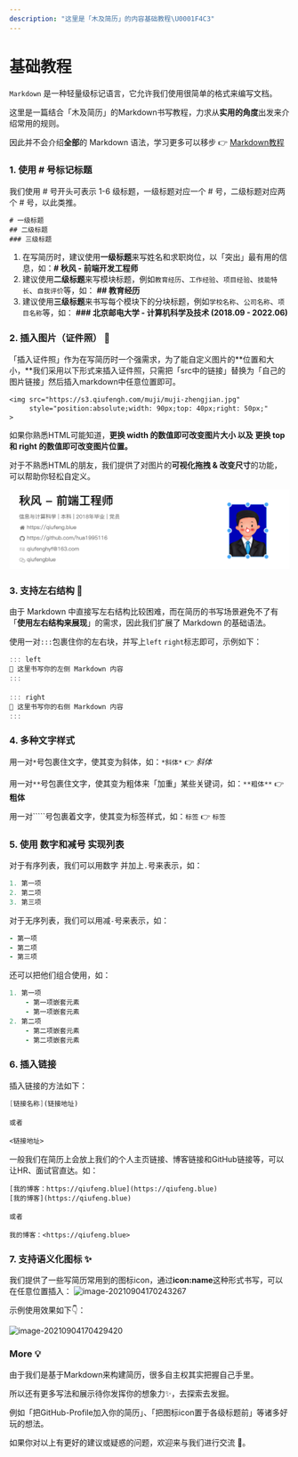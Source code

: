 ```yaml
---
description: "这里是「木及简历」的内容基础教程\U0001F4C3"
---
```


# 基础教程

`Markdown` 是一种轻量级标记语言，它允许我们使用很简单的格式来编写文档。

这里是一篇结合「木及简历」的Markdown书写教程，力求从**实用的角度**出发来介绍常用的规则。

因此并不会介绍**全部**的 Markdown 语法，学习更多可以移步 👉 [Markdown教程](https://www.runoob.com/markdown/md-tutorial.html)

### 1. 使用 \# 号标记标题  

我们使用 \# 号开头可表示 1-6 级标题，一级标题对应一个 \# 号，二级标题对应两个 \# 号，以此类推。

```css
# 一级标题
## 二级标题
### 三级标题
```

1. 在写简历时，建议使用**一级标题**来写姓名和求职岗位，以「突出」最有用的信息，如：**\# 秋风 - 前端开发工程师**
2. 建议使用**二级标题**来写模块标题，例如`教育经历`、`工作经验`、`项目经验`、`技能特长`、`自我评价`等，如： **\#\# 教育经历**
3. 建议使用**三级标题**来书写每个模块下的分块标题，例如`学校名称`、`公司名称`、`项目名称`等，如： **\#\#\# 北京邮电大学 - 计算机科学及技术 \(2018.09 - 2022.06\)**

### 2. 插入图片（证件照） 🧩

「插入证件照」作为在写简历时一个强需求，为了能自定义图片的**位置和大小，**我们采用以下形式来插入证件照，只需把「src中的链接」替换为「自己的图片链接」然后插入markdown中任意位置即可。

```markup
<img src="https://s3.qiufengh.com/muji/muji-zhengjian.jpg"
     style="position:absolute;width: 90px;top: 40px;right: 50px;"
>
```

如果你熟悉HTML可能知道，**更换 width 的数值即可改变图片大小 以及 更换 top 和 right 的数值即可改变图片位置。** 

对于不熟悉HTML的朋友，我们提供了对图片的**可视化拖拽 & 改变尺寸**的功能，可以帮助你轻松自定义。

![](../.gitbook/assets/jie-ping-20210904-xia-wu-6.36.14.png)

### 3. 支持左右结构 🎉

由于 Markdown 中直接写左右结构比较困难，而在简历的书写场景避免不了有「**使用左右结构来展现**」的需求，因此我们扩展了 Markdown 的基础语法。

使用一对`:::`包裹住你的左右块，并写上`left`  `right`标志即可，示例如下：

```java
::: left
🎉 这里书写你的左侧 Markdown 内容
:::

::: right
🎉 这里书写你的右侧 Markdown 内容
:::
```

### 4. 多种文字样式

用一对`*`号包裹住文字，使其变为斜体，如：`*斜体*` 👉 _斜体_

用一对`**`号包裹住文字，使其变为粗体来「加重」某些关键词，如：`**粗体**` 👉 **粗体**

用一对`````号包裹着文字，使其变为标签样式，如：```标签``` 👉 `标签`

### 5. 使用 数字和减号 实现列表

对于有序列表，我们可以用数字 并加上`.`号来表示，如：

```coffeescript
1. 第一项
2. 第二项
3. 第三项
```

对于无序列表，我们可以用减`-`号来表示，如：

```coffeescript
- 第一项
- 第二项
- 第三项
```

还可以把他们组合使用，如：

```coffeescript
1. 第一项
    - 第一项嵌套元素
    - 第一项嵌套元素
2. 第二项
    - 第二项嵌套元素
    - 第二项嵌套元素
```

### 6. 插入链接

插入链接的方法如下：

```scheme
[链接名称](链接地址)

或者

<链接地址>
```

一般我们在简历上会放上我们的个人主页链接、博客链接和GitHub链接等，可以让HR、面试官直达。如：

```text
[我的博客：https://qiufeng.blue](https://qiufeng.blue)
[我的博客](https://qiufeng.blue)

或者

我的博客：<https://qiufeng.blue>
```

### 7. 支持语义化图标 ✨

我们提供了一些写简历常用到的图标icon，通过**icon:name**这种形式书写，可以在任意位置插入： ![image-20210904170243267](https://s3.qiufengh.com/nan/image-20210904170243267.png) 

示例使用效果如下👇：

 ![image-20210904170429420](https://s3.qiufengh.com/nan/image-20210904170429420.png)

### More 💡

由于我们是基于Markdown来构建简历，很多自主权其实把握自己手里。

所以还有更多写法和展示待你发挥你的想象力✨，去探索去发掘。

例如「把GitHub-Profile加入你的简历」、「把图标icon置于各级标题前」等诸多好玩的想法。

如果你对以上有更好的建议或疑惑的问题，欢迎来与我们进行交流 👏。

